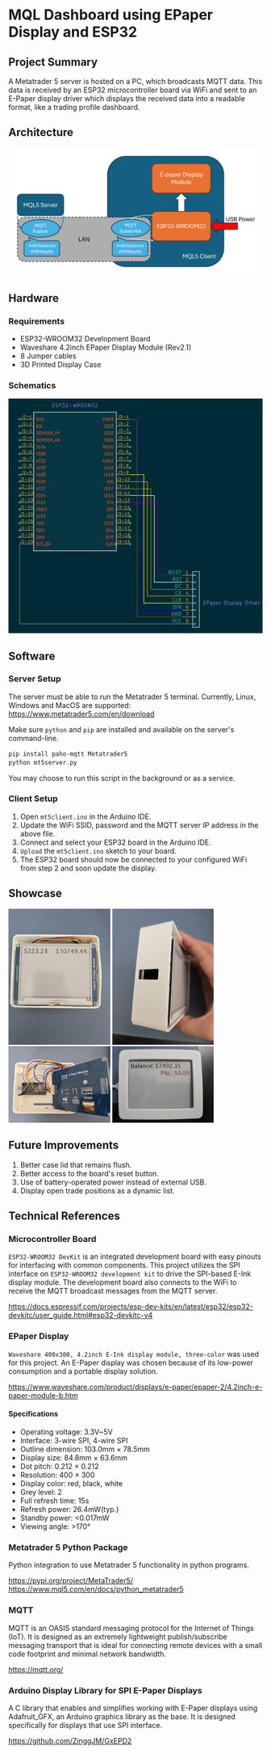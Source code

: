 # MQL Dashboard using EPaper Display and ESP32

## Project Summary

A Metatrader 5 server is hosted on a PC, which broadcasts MQTT data. This data is received by an ESP32 microcontroller board via WiFi and sent to an E-Paper display driver which displays the received data into a readable format, like a trading profile dashboard.

## Architecture

![System architecture](res/architecture.png)

## Hardware

### Requirements
- ESP32-WROOM32 Development Board
- Waveshare 4.2inch EPaper Display Module (Rev2.1)
- 8 Jumper cables
- 3D Printed Display Case

### Schematics
![Electronic Schematics](res/schematic.png)

## Software

### Server Setup
The server must be able to run the Metatrader 5 terminal. Currently, Linux, Windows and MacOS are supported: https://www.metatrader5.com/en/download

Make sure `python` and `pip` are installed and available on the server's command-line.

```sh
pip install paho-mqtt Metatrader5
python mt5server.py
```
You may choose to run this script in the background or as a service.

### Client Setup

1. Open `mt5client.ino` in the Arduino IDE.
2. Update the WiFi SSID, password and the MQTT server IP address in the above file.
3. Connect and select your ESP32 board in the Arduino IDE.
4. `Upload` the `mt5client.ino` sketch to your board.
5. The ESP32 board should now be connected to your configured WiFi from step 2 and soon update the display.

## Showcase

<img src="res/assembly.jpg" alt="drawing" width="40%"/>
<img src="res/power.jpg" alt="drawing" width="40%"/>
<img src="res/connection.jpg" alt="drawing" width="40%"/>
<img src="res/display.jpg" alt="drawing" width="40%"/>


## Future Improvements
1. Better case lid that remains flush.
2. Better access to the board's reset button.
3. Use of battery-operated power instead of external USB.
4. Display open trade positions as a dynamic list.

## Technical References

### Microcontroller Board

`ESP32-WROOM32 DevKit` is an integrated development board with easy pinouts for interfacing with common components. This project utilizes the SPI interface on `ESP32-WROOM32 development kit` to drive the SPI-based E-Ink display module. The development board also connects to the WiFi to receive the MQTT broadcast messages from the MQTT server.

https://docs.espressif.com/projects/esp-dev-kits/en/latest/esp32/esp32-devkitc/user_guide.html#esp32-devkitc-v4

### EPaper Display

`Waveshare 400x300, 4.2inch E-Ink display module, three-color` was used for this project. An E-Paper display was chosen because of its low-power consumption and a portable display solution.

https://www.waveshare.com/product/displays/e-paper/epaper-2/4.2inch-e-paper-module-b.htm

#### Specifications

- Operating voltage: 3.3V~5V
- Interface: 3-wire SPI, 4-wire SPI
- Outline dimension: 103.0mm × 78.5mm
- Display size: 84.8mm × 63.6mm
- Dot pitch: 0.212 × 0.212
- Resolution: 400 × 300
- Display color: red, black, white
- Grey level: 2
- Full refresh time: 15s
- Refresh power: 26.4mW(typ.)
- Standby power: <0.017mW
- Viewing angle: >170°

### Metatrader 5 Python Package
Python integration to use Metatrader 5 functionality in python programs.

https://pypi.org/project/MetaTrader5/ <br>
https://www.mql5.com/en/docs/python_metatrader5

### MQTT
MQTT is an OASIS standard messaging protocol for the Internet of Things (IoT). It is designed as an extremely lightweight publish/subscribe messaging transport that is ideal for connecting remote devices with a small code footprint and minimal network bandwidth.

https://mqtt.org/

### Arduino Display Library for SPI E-Paper Displays
A C library that enables and simplifies working with E-Paper displays using Adafruit_GFX, an Arduino graphics library as the base. It is designed specifically for displays that use SPI interface.

https://github.com/ZinggJM/GxEPD2
